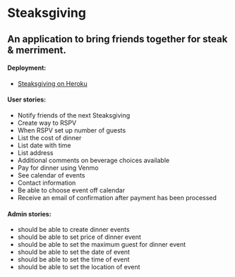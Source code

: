 # Steaksgiving

## An application to bring friends together for steak & merriment.

#### Deployment:
- [Steaksgiving on Heroku](#)

#### User stories:
- Notify friends of the next Steaksgiving
- Create way to RSPV
- When RSPV set up number of guests
- List the cost of dinner
- List date with time
- List address
- Additional comments on beverage choices available
- Pay for dinner using Venmo
- See calendar of events
- Contact information
- Be able to choose event off calendar
- Receive an email of confirmation after payment has been processed

#### Admin stories:
- should be able to create dinner events
- should be able to set price of dinner event
- should be able to set the maximum guest for dinner event
- should be able to set the date of event
- should be able to set the time of event
- should be able to set the location of event

